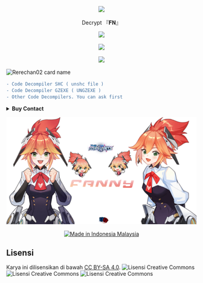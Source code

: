 <p align="center">  
    <img src="https://user-images.githubusercontent.com/76937659/153705486-44e6c1b2-74fa-4d44-be1c-36c8fdb83331.gif"/>  
  </p>  
  
   <p align="center"> 
                Decrypt 『𝐅𝐍』
   </p>
  
  <p align="center">  
    <img src="https://user-images.githubusercontent.com/76937659/153705486-44e6c1b2-74fa-4d44-be1c-36c8fdb83331.gif"/>  
  </p> 
 
 <p align="center"> 
 <img height=21 src="https://komarev.com/ghpvc/?username=praiman99">
 </p>

<p align="center">
<img src="https://readme-typing-svg.herokuapp.com?color=%2336BCF7&center=true&vCenter=true&lines=DECOMPILER" />
</p>

![Rerechan02 card name](https://cardivo.vercel.app/api?name=Rerechan02『𝐅𝐍』&description=Hi,%20everyone!%20and%20Nice%20to%20meet%20you%20%F0%9F%91%8B&image=https://raw.githubusercontent.com/Rerechan02/simple-xray/main/funny1.jpg?v=4&backgroundColor=%23ecf0f1&telegram=/&github=Rerechan02&pattern=leaf&colorPattern=%23eaeaea)


 ```diff
 - Code Decompiler SHC ( unshc file )
 - Code Decompiler GZEXE ( UNGZEXE )
 - Other Code Decompilers. You can ask first
 ```

<b><details><summary>Buy Contact</summary></b>
## Contact
[![WhatsApp Group](https://img.shields.io/badge/WhatsApp%20-bl.svg?logo=WhatsApp)](https://wa.me/6283120684925)
[![Telegram Chanel](https://img.shields.io/badge/-Telegram%20-bl.svg?logo=Telegram)](https://t.me/Rerechan02)
</details>


![image](https://raw.githubusercontent.com/Rerechan02/simple-xray/main/funny2.png)<br></html>

<p align="center"> 
<a href="https://t.me/fn_project"><img title="Made in Indonesia Malaysia" src="https://img.shields.io/badge/By%20-Rerechan02-SCRIPT?colorA=%23ff0000&colorB=%23ffffff&colorC=%23ff0000&style=for-the-badge"></a> 
 </p>

## Lisensi

Karya ini dilisensikan di bawah [CC BY-SA 4.0](http://creativecommons.org/licenses/by-sa/4.0/).
![Lisensi Creative Commons](https://mirrors.creativecommons.org/presskit/icons/cc.svg)
![Lisensi Creative Commons](https://mirrors.creativecommons.org/presskit/icons/by.svg)
![Lisensi Creative Commons](https://mirrors.creativecommons.org/presskit/icons/sa.svg)
